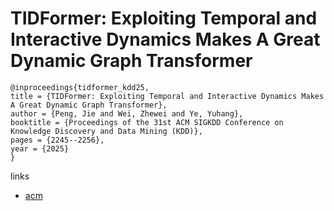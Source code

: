 # TIDFormer: Exploiting Temporal and Interactive Dynamics Makes A Great Dynamic Graph Transformer

```
@inproceedings{tidformer_kdd25,
title = {TIDFormer: Exploiting Temporal and Interactive Dynamics Makes A Great Dynamic Graph Transformer},
author = {Peng, Jie and Wei, Zhewei and Ye, Yuhang},
booktitle = {Proceedings of the 31st ACM SIGKDD Conference on Knowledge Discovery and Data Mining (KDD)},
pages = {2245--2256},
year = {2025}
}
```

links
- [acm](https://dl.acm.org/doi/10.1145/3711896.3737155)
